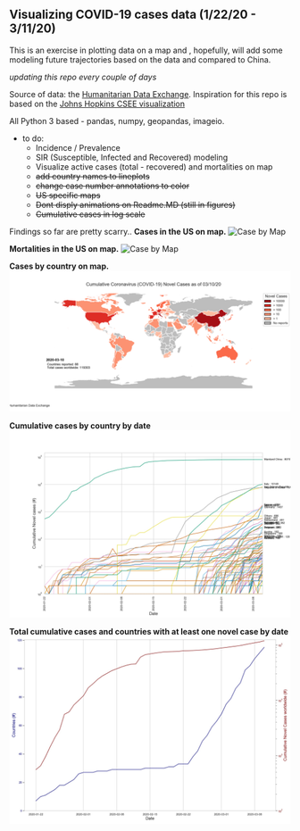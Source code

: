 
## Visualizing COVID-19 cases data (1/22/20 - 3/11/20)
This is an exercise in plotting data on a map and , hopefully, will add some modeling future trajectories based on the data and compared to China. 

*updating this repo every couple of days*

Source of data: the [Humanitarian Data Exchange](http://data.humdata.org). 
Inspiration for this repo is based on the [Johns Hopkins CSEE visualization](https://data.humdata.org/dataset/novel-coronavirus-2019-ncov-cases#metadata-0)

All Python 3 based - pandas, numpy, geopandas, imageio.  

* to do: 
    * Incidence / Prevalence
    * SIR (Susceptible, Infected and Recovered) modeling
    * Visualize active cases (total - recovered) and mortalities on map
    * ~~add country names to lineplots~~
    * ~~change case number annotations to color~~
    * ~~US specific maps~~
    * ~~Dont disply animations on Readme.MD (still in figures)~~ 
    * ~~Cumulative cases in log scale~~
    
Findings so far are pretty scarry.. 
**Cases in the US on map.**
![Case by Map](/figures/forReadme/USMap_3-10-20.png)

**Mortalities in the US on map.**
![Case by Map](/figures/forReadme/USMap_mortalities_3-10-20.png)

**Cases by country on map.**
![Case by Map](/figures/forReadme/worldMap_2020-03-10.png)

**Cumulative cases by country by date**
![Cumulative Cases](/figures/forReadme/cumulativeCases_logScale.jpg)

**Total cumulative cases and countries with at least one novel case by date**
![Cumulative Countries](/figures/forReadme/cumulativeCountries.jpg)

